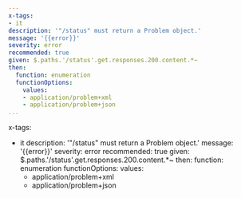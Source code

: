 ---
x-tags:
- it
description: '"/status" must return a Problem object.'
message: '{{error}}'
severity: error
recommended: true
given: $.paths.'/status'.get.responses.200.content.*~
then:
  function: enumeration
  functionOptions:
    values:
    - application/problem+xml
    - application/problem+json
...x-tags:
- it
description: '"/status" must return a Problem object.'
message: '{{error}}'
severity: error
recommended: true
given: $.paths.'/status'.get.responses.200.content.*~
then:
  function: enumeration
  functionOptions:
    values:
    - application/problem+xml
    - application/problem+json